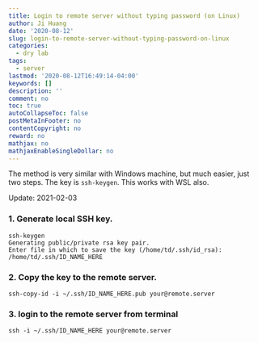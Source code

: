 ```yaml
---
title: Login to remote server without typing password (on Linux)
author: Ji Huang
date: '2020-08-12'
slug: login-to-remote-server-without-typing-password-on-linux
categories:
  - dry lab
tags:
  - server
lastmod: '2020-08-12T16:49:14-04:00'
keywords: []
description: ''
comment: no
toc: true
autoCollapseToc: false
postMetaInFooter: no
contentCopyright: no
reward: no
mathjax: no
mathjaxEnableSingleDollar: no
---
```



The method is very similar with Windows machine, but much easier, just two steps. The key is `ssh-keygen`. This works with WSL also.

Update: 2021-02-03

<!--more-->

### 1. Generate local SSH key.

```shell
ssh-keygen
Generating public/private rsa key pair.
Enter file in which to save the key (/home/td/.ssh/id_rsa): /home/td/.ssh/ID_NAME_HERE
```

### 2. Copy the key to the remote server.

```shell
ssh-copy-id -i ~/.ssh/ID_NAME_HERE.pub your@remote.server
```

### 3. login to the remote server from terminal

```shell
ssh -i ~/.ssh/ID_NAME_HERE your@remote.server
```

